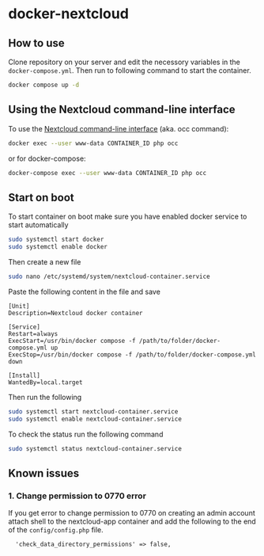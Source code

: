 # docker-nextcloud

## How to use

Clone repository on your server and edit the necessory variables in the `docker-compose.yml`. Then run to following command to start the container.

```bash
docker compose up -d
```

## Using the Nextcloud command-line interface

To use the [Nextcloud command-line interface](https://docs.nextcloud.com/server/latest/admin_manual/configuration_server/occ_command.html) (aka. occ command):

```bash
docker exec --user www-data CONTAINER_ID php occ
```

or for docker-compose:

```bash
docker-compose exec --user www-data CONTAINER_ID php occ
```

## Start on boot

To start container on boot make sure you have enabled docker service to start automatically

```bash
sudo systemctl start docker
sudo systemctl enable docker
```

Then create a new file

```bash
sudo nano /etc/systemd/system/nextcloud-container.service
```

Paste the following content in the file and save

```
[Unit]
Description=Nextcloud docker container

[Service]
Restart=always
ExecStart=/usr/bin/docker compose -f /path/to/folder/docker-compose.yml up
ExecStop=/usr/bin/docker compose -f /path/to/folder/docker-compose.yml down

[Install]
WantedBy=local.target
```

Then run the following

```bash
sudo systemctl start nextcloud-container.service
sudo systemctl enable nextcloud-container.service
```

To check the status run the following command

```bash
sudo systemctl status nextcloud-container.service
```

## Known issues

### 1. Change permission to 0770 error

If you get error to change permission to 0770 on creating an admin account attach shell to the nextcloud-app container and add the following to the end of the `config/config.php` file.

```
  'check_data_directory_permissions' => false,
```
